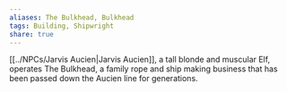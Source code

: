 ```yaml
---
aliases: The Bulkhead, Bulkhead
tags: Building, Shipwright
share: true
---
```


[[../NPCs/Jarvis Aucien|Jarvis Aucien]], a tall blonde and muscular Elf, operates The Bulkhead, a family rope and ship making business that has been passed down the Aucien line for generations.